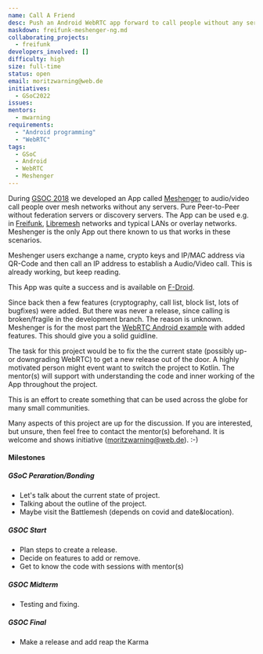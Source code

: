 ```yaml
---
name: Call A Friend
desc: Push an Android WebRTC app forward to call people without any servers. 
maskdown: freifunk-meshenger-ng.md
collaborating_projects:
  - freifunk
developers_involved: []
difficulty: high
size: full-time
status: open
email: moritzwarning@web.de
initiatives:
  - GSoC2022
issues:
mentors:
  - mwarning
requirements:
  - "Android programming"
  - "WebRTC"
tags:
  - GSoC
  - Android
  - WebRTC
  - Meshenger
---
```


During [GSOC 2018](https://blog.freifunk.net/2018/08/14/meshenger-p2p-local-network-messenger-final-update/) we developed an App called [Meshenger](https://github.com/meshenger-app/) to audio/video call people over mesh networks without any servers. Pure Peer-to-Peer without federation servers or discovery servers. The App can be used e.g. in [Freifunk](https://freifunk.net/), [Libremesh](https://libremesh.org/) networks and typical LANs or overlay networks. Meshenger is the only App out there known to us that works in these scenarios.

Meshenger users exchange a name, crypto keys and IP/MAC address via QR-Code and then call an IP address to establish a Audio/Video call. This is already working, but keep reading.

This App was quite a success and is available on [F-Droid](https://f-droid.org/en/packages/d.d.meshenger/).

Since back then a few features (cryptography, call list, block list, lots of bugfixes) were added. But there was never a release, since calling is broken/fragile in the development branch. The reason is unknown.
Meshenger is for the most part the [WebRTC Android example](https://chromium.googlesource.com/external/webrtc/+/refs/heads/main/examples/androidapp/) with added features. This should give you a solid guidline.

The task for this project would be to fix the the current state (possibly up- or downgrading WebRTC) to get a new release out of the door. A highly motivated person might event want to switch the project to Kotlin. The mentor(s) will support with understanding the code and inner working of the App throughout the project.

This is an effort to create something that can be used across the globe for many small communities.

Many aspects of this project are up for the discussion. If you are interested, but unsure, then feel free to contact the mentor(s) beforehand. It is welcome and shows initiative (moritzwarning@web.de). :-)

#### Milestones

##### GSoC Peraration/Bonding

* Let's talk about the current state of project.
* Talking about the outline of the project.
* Maybe visit the Battlemesh (depends on covid and date&location).

##### GSOC Start

* Plan steps to create a release.
* Decide on features to add or remove.
* Get to know the code with sessions with mentor(s)

##### GSOC Midterm

* Testing and fixing.

##### GSOC Final

* Make a release and add reap the Karma
